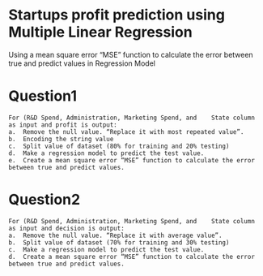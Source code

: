 # Startups profit prediction using Multiple Linear Regression
Using a mean square error “MSE” function to calculate the error between true and predict values in Regression Model  


#  Question1

	For (R&D Spend, Administration, Marketing Spend, and	State column as input and profit is output:
    a.	Remove the null value. “Replace it with most repeated value”.
    b.	Encoding the string value
    c.	Split value of dataset (80% for training and 20% testing)
    d.	Make a regression model to predict the test value.
    e.	Create a mean square error “MSE” function to calculate the error between true and predict values. 


#  Question2

    For (R&D Spend, Administration, Marketing Spend, and	State column as input and decision is output:
    a.	Remove the null value. “Replace it with average value”.
    b.	Split value of dataset (70% for training and 30% testing)
    c.	Make a regression model to predict the test value.
    d.	Create a mean square error “MSE” function to calculate the error between true and predict values. 
